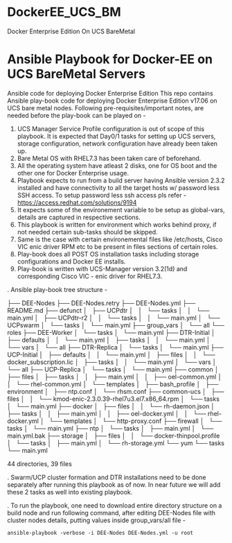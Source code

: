 # DockerEE_UCS_BM
Docker Enterprise Edition On UCS BareMetal
# Ansible Playbook for Docker-EE on UCS BareMetal Servers
Ansible code for deploying Docker Enterprise Edition
This repo contains Ansible play-book code for deploying Docker Enterprise Edition v17.06 on UCS bare metal nodes. Following pre-requisites/important notes, are needed before the play-book can be played on -

  1. UCS Manager Service Profile configuration is out of scope of this playbook. It is expected that Day0/1 tasks for setting up UCS servers, storage configuration, network configuration have already been taken up.
  2. Bare Metal OS with RHEL7.3 has been taken care of beforehand.
  3. All the operating system have atleast 2 disks, one for OS boot and the other one for Docker Enterprise usage.
  4. Playbook expects to run from a build server having Ansible version 2.3.2 installed and have connectivity to all the target hosts w/ password less SSH access. To setup password less ssh access pls refer - https://access.redhat.com/solutions/9194
  5. It expects some of the environement variable to be setup as global-vars, details are captured in respective sections.
  6. This playbook is written for environment which works behind proxy, if not needed certain sub-tasks should be skipped.
  7. Same is the case with certain environemental files like /etc/hosts, Cisco VIC enic driver RPM etc to be present in files sections of certain roles.
  8. Play-book does all POST OS installation tasks including storage configurations and Docker EE installs.
  9. Play-book is written with UCS-Manager version 3.2(1d) and corresponding Cisco VIC - enic driver for RHEL7.3.


. Ansible play-book tree structure -

├── DEE-Nodes
├── DEE-Nodes.retry
├── DEE-Nodes.yml
├── README.md
├── defunct
│   ├── UCPdtr
│   │   └── tasks
│   │       └── main.yml
│   ├── UCPdtr-r2
│   │   └── tasks
│   │       └── main.yml
│   └── UCPswarm
│       └── tasks
│           └── main.yml
├── group_vars
│   └── all
└── roles
    ├── DEE-Worker
    │   └── tasks
    │       └── main.yml
    ├── DTR-Initial
    │   ├── defaults
    │   │   └── main.yml
    │   ├── tasks
    │   │   └── main.yml
    │   └── vars
    │       └── all
    ├── DTR-Replica
    │   └── tasks
    │       └── main.yml
    ├── UCP-Initial
    │   ├── defaults
    │   │   └── main.yml
    │   ├── files
    │   │   └── docker_subscription.lic
    │   ├── tasks
    │   │   └── main.yml
    │   └── vars
    │       └── all
    ├── UCP-Replica
    │   └── tasks
    │       └── main.yml
    ├── common
    │   ├── files
    │   ├── tasks
    │   │   ├── main.yml
    │   │   ├── oel-common.yml
    │   │   └── rhel-common.yml
    │   └── templates
    │       ├── bash_profile
    │       ├── environment
    │       ├── ntp.conf
    │       └── rhsm.conf
    ├── common-ucs
    │   ├── files
    │   │   └── kmod-enic-2.3.0.39-rhel7u3.el7.x86_64.rpm
    │   └── tasks
    │       └── main.yml
    ├── docker
    │   ├── files
    │   │   └── rh-daemon.json
    │   ├── tasks
    │   │   ├── main.yml
    │   │   ├── oel-docker.yml
    │   │   └── rhel-docker.yml
    │   └── templates
    │       └── http-proxy.conf
    ├── firewall
    │   └── tasks
    │       └── main.yml
    ├── ntp
    │   └── tasks
    │       ├── main.yml
    │       └── main.yml.bak
    ├── storage
    │   ├── files
    │   │   └── docker-thinpool.profile
    │   └── tasks
    │       ├── main.yml
    │       └── rh-storage.yml
    └── yum
        └── tasks
            └── main.yml

44 directories, 39 files

. Swarm/UCP cluster formation and DTR installations need to be done separately after running this playbook as of now. In near future we will add these 2 tasks as well into existing playbook.

. To run the playbook, one need to download entire directory structure on a build node and run following command, after editing DEE-Nodes file with cluster nodes details, putting values inside group_vars/all file -

  `ansible-playbook -verbose -i DEE-Nodes DEE-Nodes.yml -u root`

